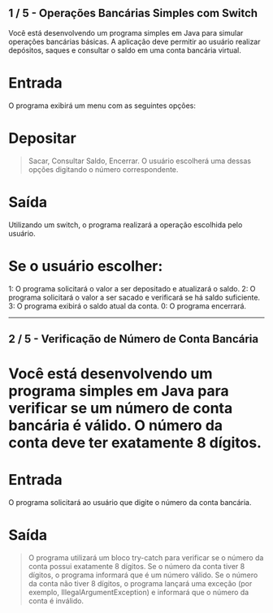 ## 1 / 5 - Operações Bancárias Simples com Switch
Você está desenvolvendo um programa simples em Java para simular operações bancárias básicas. A aplicação deve permitir ao usuário realizar depósitos, saques e consultar o saldo em uma conta bancária virtual.

# Entrada
O programa exibirá um menu com as seguintes opções:

# Depositar
> Sacar, Consultar Saldo, Encerrar.
> O usuário escolherá uma dessas opções digitando o número correspondente.

# Saída
Utilizando um switch, o programa realizará a operação escolhida pelo usuário.

# Se o usuário escolher:

1: O programa solicitará o valor a ser depositado e atualizará o saldo.
2: O programa solicitará o valor a ser sacado e verificará se há saldo suficiente.
3: O programa exibirá o saldo atual da conta.
0: O programa encerrará.

-----

## 2 / 5 - Verificação de Número de Conta Bancária

# Você está desenvolvendo um programa simples em Java para verificar se um número de conta bancária é válido. O número da conta deve ter exatamente 8 dígitos.

# Entrada
O programa solicitará ao usuário que digite o número da conta bancária.

# Saída
> O programa utilizará um bloco try-catch para verificar se o número da conta possui exatamente 8 dígitos.
> Se o número da conta tiver 8 dígitos, o programa informará que é um número válido.
> Se o número da conta não tiver 8 dígitos, o programa lançará uma exceção (por exemplo, IllegalArgumentException) e informará que o número da conta é inválido.
